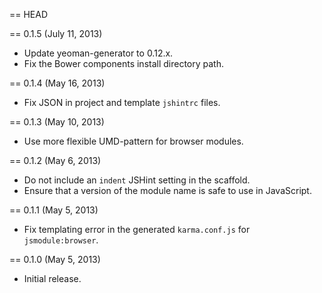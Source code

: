 == HEAD

== 0.1.5 (July 11, 2013)

* Update yeoman-generator to 0.12.x.
* Fix the Bower components install directory path.

== 0.1.4 (May 16, 2013)

* Fix JSON in project and template `jshintrc` files.

== 0.1.3 (May 10, 2013)

* Use more flexible UMD-pattern for browser modules.

== 0.1.2 (May 6, 2013)

* Do not include an `indent` JSHint setting in the scaffold.
* Ensure that a version of the module name is safe to use in JavaScript.

== 0.1.1 (May 5, 2013)

* Fix templating error in the generated `karma.conf.js` for `jsmodule:browser`.

== 0.1.0 (May 5, 2013)

* Initial release.
